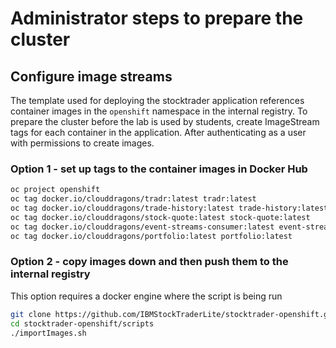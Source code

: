 # Administrator steps to prepare the cluster

## Configure image streams

The template used for deploying the stocktrader application references container images in the `openshift` namespace in the internal registry. To prepare the cluster before the lab is used by students, create ImageStream tags for each container in the application. After authenticating as a user with permissions to create images.

### Option 1 - set up tags to the container images in Docker Hub

```bash
oc project openshift
oc tag docker.io/clouddragons/tradr:latest tradr:latest
oc tag docker.io/clouddragons/trade-history:latest trade-history:latest
oc tag docker.io/clouddragons/stock-quote:latest stock-quote:latest
oc tag docker.io/clouddragons/event-streams-consumer:latest event-streams-consumer:latest
oc tag docker.io/clouddragons/portfolio:latest portfolio:latest
```

### Option 2 - copy images down and then push them to the internal registry

This option requires a docker engine where the script is being run

```bash
git clone https://github.com/IBMStockTraderLite/stocktrader-openshift.git
cd stocktrader-openshift/scripts
./importImages.sh
```

